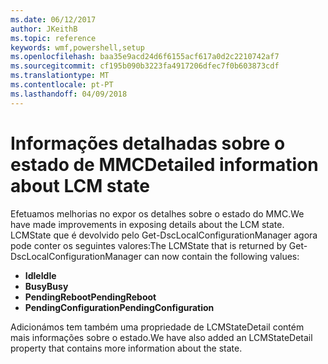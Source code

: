 ```yaml
---
ms.date: 06/12/2017
author: JKeithB
ms.topic: reference
keywords: wmf,powershell,setup
ms.openlocfilehash: baa35e9acd24d6f6155acf617a0d2c2210742af7
ms.sourcegitcommit: cf195b090b3223fa4917206dfec7f0b603873cdf
ms.translationtype: MT
ms.contentlocale: pt-PT
ms.lasthandoff: 04/09/2018
---
```

# <a name="detailed-information-about-lcm-state"></a><span data-ttu-id="9c0b7-102">Informações detalhadas sobre o estado de MMC</span><span class="sxs-lookup"><span data-stu-id="9c0b7-102">Detailed information about LCM state</span></span>

<span data-ttu-id="9c0b7-103">Efetuamos melhorias no expor os detalhes sobre o estado do MMC.</span><span class="sxs-lookup"><span data-stu-id="9c0b7-103">We have made improvements in exposing details about the LCM state.</span></span> <span data-ttu-id="9c0b7-104">LCMState que é devolvido pelo Get-DscLocalConfigurationManager agora pode conter os seguintes valores:</span><span class="sxs-lookup"><span data-stu-id="9c0b7-104">The LCMState that is returned by Get-DscLocalConfigurationManager can now contain the following values:</span></span>

* <span data-ttu-id="9c0b7-105">**Idle**</span><span class="sxs-lookup"><span data-stu-id="9c0b7-105">**Idle**</span></span>
* <span data-ttu-id="9c0b7-106">**Busy**</span><span class="sxs-lookup"><span data-stu-id="9c0b7-106">**Busy**</span></span>
* <span data-ttu-id="9c0b7-107">**PendingReboot**</span><span class="sxs-lookup"><span data-stu-id="9c0b7-107">**PendingReboot**</span></span>
* <span data-ttu-id="9c0b7-108">**PendingConfiguration**</span><span class="sxs-lookup"><span data-stu-id="9c0b7-108">**PendingConfiguration**</span></span>

<span data-ttu-id="9c0b7-109">Adicionámos tem também uma propriedade de LCMStateDetail contém mais informações sobre o estado.</span><span class="sxs-lookup"><span data-stu-id="9c0b7-109">We have also added an LCMStateDetail property that contains more information about the state.</span></span>